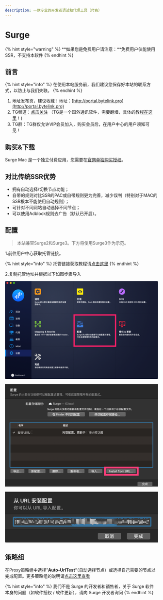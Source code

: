 ```yaml
---
description: 一款专业的开发者调试和代理工具（付费）
---
```


# Surge

{% hint style="warning" %}
**如果您是免费用户请注意：**免费用户仅能使用SSR，不支持本软件
{% endhint %}

## 前言

{% hint style="info" %}
在使用本站服务前，我们建议您保存好本站的联系方式，以防止与我们失联。
{% endhint %}

1. 地址发布页，建议收藏！地址：[http://portal.bytelink.pro](http://portal.bytelink.pro)
2. TG频道：[点击关注](https://t.me/bytelink) （TG是一个国外通讯软件，需要翻墙，具体的教程[在这里](../../advanced/telegram.md)！\)
3. TG群：TG群仅允许VIP会员加入，购买会员后，在用户中心的用户须知可见！

## 购买&下载

Surge Mac 是一个独立付费应用，您需要在[官网单独购买授权](https://nssurge.com/)。

## 对比传统SSR优势

* 拥有自动选择/切换节点功能；
* 自带的规则对比SSR的PAC或自带规则更为完善，减少误判（特别对于MAC的SSR根本不能使用自动规则）；
* 可针对不同网站自动选择不同节点；
* 可以使用Adblock规则去广告（默认已开启）。

## 配置

> 本站兼容Surge2和Surge3。下方将使用Surge3作为示范。

1.前往用户中心获取托管链接。

{% hint style="info" %}
托管链接获取教程请[点击这里](../../panel.md#ding-yue-tuo-guan-lian-jie)
{% endhint %}

2.复制托管地址并根据以下如图步骤导入

![](../../.gitbook/assets/assets_-la4mieazusjdlrk1ejx_-lrqplgudkfjalnjwktw_-lrqpm90x7v0q4lp7chr_jietu20181116-152325.png)

![](../../.gitbook/assets/snipaste_2019-05-29_17-19-54.png)

![](../../.gitbook/assets/snipaste_2019-05-29_17-20-20.png)

## 策略组

在Proxy策略组中选择”**Auto-UrlTest**“（自动选择节点）或选择自己需要的节点以完成配置。更多策略组的说明请[点击这里查看](../../advanced/rules.md)

{% hint style="info" %}
我们不是 Surge 的开发者和销售者，关于 Surge 软件本身的问题（如软件授权 / 软件更新），请向 Surge 开发者询问
{% endhint %}

